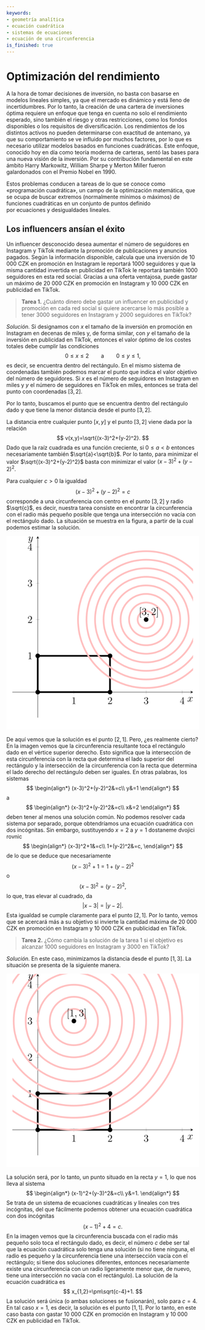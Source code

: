 ```yaml
---
keywords:
- geometría analítica
- ecuación cuadrática
- sistemas de ecuaciones
- ecuación de una circunferencia
is_finished: true
---
```







# Optimización del rendimiento

A la hora de tomar decisiones de inversión, no basta con basarse en modelos lineales simples, ya que el mercado es 
dinámico y está lleno de incertidumbres. Por lo tanto, la creación de una cartera de inversiones óptima 
requiere un enfoque que tenga en cuenta no solo el rendimiento esperado, sino también el riesgo y otras restricciones, 
como los fondos disponibles o los requisitos de diversificación. Los rendimientos de los distintos 
activos no pueden determinarse con exactitud de antemano, ya que su comportamiento se ve influido por muchos factores, por lo que es necesario 
utilizar modelos basados en funciones cuadráticas. Este enfoque, conocido hoy en día como 
teoría moderna de carteras, sentó las bases para una nueva visión de la inversión. Por su contribución fundamental en este ámbito 
Harry Markowitz, William Sharpe y Merton Miller fueron galardonados con el Premio Nobel en 1990.

Estos problemas conducen a tareas de lo que se conoce como «programación cuadrática», un campo de la optimización matemática, 
que se ocupa de buscar extremos (normalmente mínimos o máximos) de funciones cuadráticas en un conjunto de puntos definido  
por ecuaciones y desigualdades lineales.

## Los influencers ansían el éxito

Un influencer desconocido desea aumentar el número de seguidores en Instagram y TikTok mediante la promoción
de publicaciones y anuncios pagados. Según la información disponible, calcula que una inversión de 10 000 CZK en promoción
en Instagram le reportará 1000 seguidores y que la misma cantidad invertida en publicidad en TikTok le reportará también
1000 seguidores en esta red social. Gracias a una oferta ventajosa, puede gastar un máximo de 20 000 CZK en promoción 
en Instagram y 10 000 CZK en publicidad en TikTok.

> **Tarea 1.** ¿Cuánto dinero debe gastar un influencer en publicidad y promoción en cada red social 
> si quiere acercarse lo más posible a tener 3000 seguidores en Instagram y 2000 seguidores 
> en TikTok?



*Solución.* Si designamos con $x$ el tamaño de la inversión en promoción en Instagram en decenas de miles y, de forma similar, con $y$ 
el tamaño de la inversión en publicidad en TikTok, entonces el valor óptimo de los costes totales debe cumplir las condiciones 
$$
0\leq x \leq 2 \qquad\text{a}\qquad 0\leq y\leq 1,
$$
es decir, se encuentra dentro del rectángulo. En el mismo sistema de coordenadas también podemos marcar el punto que indica
el valor objetivo del número de seguidores. Si $x$ es el número de seguidores en Instagram en miles y $y$
el número de seguidores en TikTok en miles, entonces se trata del punto con coordenadas $[3,2]$.

Por lo tanto, buscamos el punto que se encuentra dentro del rectángulo dado y que tiene la menor distancia desde el punto $[3,2]$.

La distancia entre cualquier punto $[x,y]$ y el punto $[3,2]$ viene dada por la relación 
$$
v(x,y)=\sqrt{(x-3)^2+(y-2)^2}.
$$
Dado que la raíz cuadrada es una función creciente, si $0\leq a<b$ entonces necesariamente también $\sqrt{a}<\sqrt{b}$.
Por lo tanto, para minimizar el valor $\sqrt{(x-3)^2+(y-2)^2}$ basta con minimizar el valor $(x-3)^2+(y-2)^2$.

Para cualquier $c>0$ la igualdad 
$$
  (x-3)^2+(y-2)^2=c
$$
corresponde a una circunferencia con centro en el punto $[3,2]$ y radio $\sqrt{c}$, es decir, nuestra tarea consiste en encontrar 
la circunferencia con el radio más pequeño posible que tenga una intersección no vacía con el rectángulo dado. La situación
se muestra en la figura, a partir de la cual podemos estimar la solución. 

![Solución de la Tarea 1](math4you_00051_01.svg)

De aquí vemos que la solución es el punto $[2,1]$. Pero, ¿es realmente cierto? En la imagen vemos que la circunferencia resultante 
toca el rectángulo dado en el vértice superior derecho. Esto significa que la intersección de esta circunferencia con la recta que determina el lado superior 
del rectángulo y la intersección de la circunferencia con la recta que determina el lado derecho del rectángulo deben ser iguales. En otras palabras, los sistemas
$$
\begin{align*}
(x-3)^2+(y-2)^2&=c\\  
y&=1
\end{align*}
$$
a 
$$
\begin{align*}
  (x-3)^2+(y-2)^2&=c\\ 
  x&=2
\end{align*}
$$
deben tener al menos una solución común. No podemos resolver cada sistema por separado, porque obtendríamos una ecuación 
cuadrática con dos incógnitas. Sin embargo, sustituyendo $x=2$ a $y=1$ dostaneme dvojici rovnic
$$
\begin{align*}
  (x-3)^2+1&=c\\ 
  1+(y-2)^2&=c,
\end{align*}
$$
de lo que se deduce que necesariamente 
$$
  (x-3)^2+1=1+(y-2)^2
$$
o 
$$
  (x-3)^2=(y-2)^2,
$$
lo que, tras elevar al cuadrado, da
$$
|x-3|=|y-2|.
$$
Esta igualdad se cumple claramente para el punto $[2,1]$. Por lo tanto, vemos que se acercará más a su objetivo si invierte
la cantidad máxima de 20 000 CZK en promoción en Instagram y 10 000 CZK en publicidad en TikTok.



> **Tarea 2.** ¿Cómo cambia la solución de la tarea 1 si el objetivo es alcanzar 1000 
> seguidores en Instagram y 3000 en TikTok?



*Solución.* En este caso, minimizamos la distancia desde el punto 
$[1,3]$. La situación se presenta de la siguiente manera.

![Solución de la Tarea 2](math4you_00051_02.svg)

La solución será, por lo tanto, un punto situado en la recta $y=1$, lo que nos lleva al sistema
$$
\begin{align*}
(x-1)^2+(y-3)^2&=c\\ 
y&=1.
\end{align*}
$$ 
Se trata de un sistema de ecuaciones cuadráticas y lineales con tres incógnitas, del que fácilmente podemos obtener una ecuación 
cuadrática con dos incógnitas
$$
(x-1)^2+4=c.
$$
En la imagen vemos que la circunferencia buscada con el radio más pequeño solo toca el rectángulo dado, 
es decir, el número $c$ debe ser tal que la ecuación cuadrática solo tenga una solución (si no tiene ninguna, 
el radio es pequeño y la circunferencia tiene una intersección vacía con el rectángulo; si tiene dos soluciones diferentes, entonces necesariamente existe 
una circunferencia con un radio ligeramente menor que, de nuevo, tiene una intersección no vacía con el rectángulo). La solución de la ecuación 
cuadrática es
$$
x_{1,2}=\pm\sqrt{c-4}+1.
$$
La solución será única (o ambas soluciones se fusionarán), solo para $c=4$. En tal caso $x=1$, es decir, la solución es el punto 
$[1,1]$. Por lo tanto, en este caso basta con gastar 10 000 CZK en promoción en Instagram y 10 000 CZK en publicidad en TikTok.




